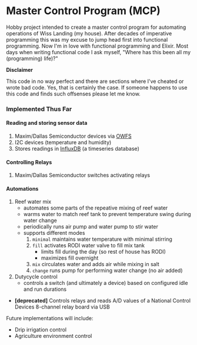 
# Master Control Program (MCP)

Hobby project intended to create a master control program for automating operations of Wiss Landing (my house).  After decades of imperative programming this was my excuse to jump head first into functional programming.  Now I'm in love with functional programming and Elixir. Most days when writing functional code I ask myself, "Where has this been all my (programming) life)?"

**Disclaimer**

This code in no way perfect and there are sections where I've cheated or wrote bad code.  Yes, that is certainly the case.  If someone happens to use this code and finds such offsenses please let me know.

### Implemented Thus Far ###
  #### Reading and storing sensor data ####
  1. Maxim/Dallas Semiconductor devices via [OWFS](http://www.owfs.org)
  2. I2C devices (temperature and humidity)
  3. Stores readings in [InfluxDB](https://www.influxdata.com/time-series-platform/influxdb) (a timeseries database)

  #### Controlling Relays ####
  1. Maxim/Dallas Semiconductor switches activating relays

  #### Automations ####
  1. Reef water mix
      - automates some parts of the repeative mixing of reef water
      - warms water to match reef tank to prevent temperature swing during water change
      - periodically runs air pump and water pump to stir water
      - supports different modes
        1. `minimal` maintains water temperature with minimal stirring
        2. `fill` activates RODI water valve to fill mix tank
            - limits fill during the day (so rest of house has RODI)
            - maximizes fill overnight
        3. `mix` circulates water and adds air while mixing in salt
        4. `change` runs pump for performing water change (no air added)
  2. Dutycycle control
      - controls a switch (and ultimately a device) based on configured idle and run durations

  - **[deprecated]** Controls relays and reads A/D values of a National Control Devices 8-channel relay board via USB


 Future implementations will include:
  - Drip irrigation control
  - Agriculture environment control
